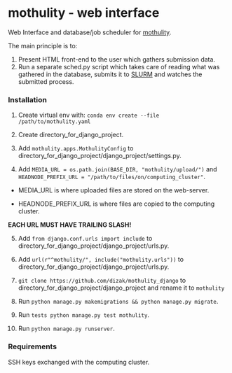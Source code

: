 # mothulity - web interface

Web Interface and database/job scheduler for [mothulity](https://github.com/dizak/mothulity).

The main principle is to:
1. Present HTML front-end to the user which gathers submission data.
2. Run a separate sched.py script which takes care of reading what was gathered in the database, submits it to [SLURM](https://slurm.schedmd.com/) and watches the submitted process.

### Installation

1. Create virtual env with:  ``` conda env create --file /path/to/mothulity.yaml ```

2. Create directory_for_django_project.

3. Add ```mothulity.apps.MothulityConfig``` to directory_for_django_project/django_project/settings.py.

4. Add  ```MEDIA_URL = os.path.join(BASE_DIR, "mothulity/upload/")``` and ```HEADNODE_PREFIX_URL = "/path/to/files/on/computing_cluster"```.

  - MEDIA_URL is where uploaded files are stored on the web-server.

  - HEADNODE_PREFIX_URL is where files are copied to the computing cluster.

  **EACH URL MUST HAVE TRAILING SLASH!**

5. Add ```from django.conf.urls import include``` to directory_for_django_project/django_project/urls.py.

6. Add ```url(r"^mothulity/", include("mothulity.urls"))``` to directory_for_django_project/django_project/urls.py.

7. ```git clone https://github.com/dizak/mothulity_django``` to directory_for_django_project/django_project and rename it to ```mothulity```

8. Run ```python manage.py makemigrations && python manage.py migrate```.

9. Run ```tests python manage.py test mothulity```.

10. Run ```python manage.py runserver```.

### Requirements

SSH keys exchanged with the computing cluster.

